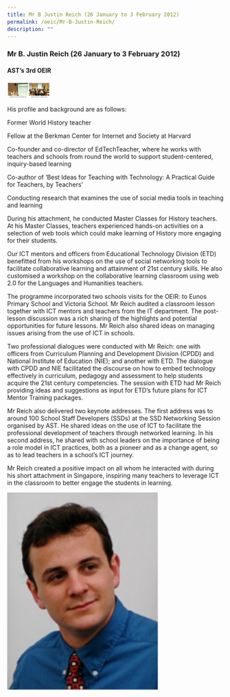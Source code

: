 ```yaml
---
title: Mr B Justin Reich (26 January to 3 February 2012)
permalink: /oeic/Mr-B-Justin-Reich/
description: ""
---
```

### Mr B. Justin Reich (26 January to 3 February 2012) 

#### AST’s 3rd OEIR 

<img src="/images/op93.png" style="width:20%">

His profile and background are as follows:

Former World History teacher

Fellow at the Berkman Center for Internet and Society at Harvard

Co-founder and co-director of EdTechTeacher, where he works with teachers and schools from round the world to support student-centered, inquiry-based learning

Co-author of ‘Best Ideas for Teaching with Technology: A Practical Guide for Teachers, by Teachers’

Conducting research that examines the use of social media tools in teaching and learning

During his attachment, he conducted Master Classes for History teachers. At his Master Classes, teachers experienced hands-on activities on a selection of web tools which could make learning of History more engaging for their students.  
  
Our ICT mentors and officers from Educational Technology Division (ETD) benefitted from his workshops on the use of social networking tools to facilitate collaborative learning and attainment of 21st century skills. He also customised a workshop on the collaborative learning classroom using web 2.0 for the Languages and Humanities teachers.  
  
The programme incorporated two schools visits for the OEIR: to Eunos Primary School and Victoria School. Mr Reich audited a classroom lesson together with ICT mentors and teachers from the IT department. The post-lesson discussion was a rich sharing of the highlights and potential opportunities for future lessons. Mr Reich also shared ideas on managing issues arising from the use of ICT in schools.  
  
Two professional dialogues were conducted with Mr Reich: one with officers from Curriculum Planning and Development Division (CPDD) and National Institute of Education (NIE); and another with ETD. The dialogue with CPDD and NIE facilitated the discourse on how to embed technology effectively in curriculum, pedagogy and assessment to help students acquire the 21st century competencies. The session with ETD had Mr Reich providing ideas and suggestions as input for ETD’s future plans for ICT Mentor Training packages.  
  
Mr Reich also delivered two keynote addresses. The first address was to around 100 School Staff Developers (SSDs) at the SSD Networking Session organised by AST. He shared ideas on the use of ICT to facilitate the professional development of teachers through networked learning. In his second address, he shared with school leaders on the importance of being a role model in ICT practices, both as a pioneer and as a change agent, so as to lead teachers in a school’s ICT journey.  
  
Mr Reich created a positive impact on all whom he interacted with during his short attachment in Singapore, inspiring many teachers to leverage ICT in the classroom to better engage the students in learning.

<img src="/images/op94.png" style="width:70%">